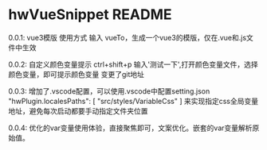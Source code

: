 # hwVueSnippet README

0.0.1: vue3模版
使用方式 输入 vueTo，生成一个vue3的模版，仅在.vue和.js文件中生效

0.0.2: 自定义颜色变量提示
ctrl+shift+p 输入'测试一下',打开颜色变量文件，选择颜色变量，即可提示颜色变量
变更了git地址

0.0.3: 增加了.vscode配置，可以使用.vscode中配置setting.json
  "hwPlugin.localesPaths": [
    "src/styles/VariableCss"
  ]
来实现指定css全局变量地址，避免每次启动都要手动指定文件夹位置

0.0.4: 优化的var变量使用体验，直接聚焦即可，文案优化。嵌套的var变量解析原始值。
